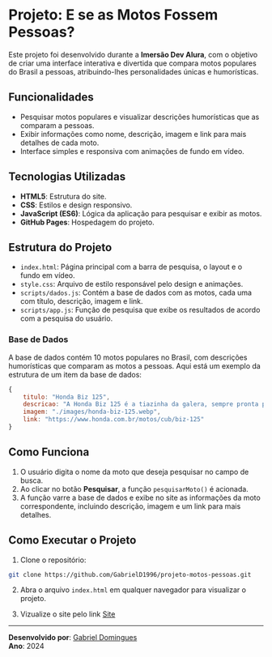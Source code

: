 
# Projeto: E se as Motos Fossem Pessoas?

Este projeto foi desenvolvido durante a **Imersão Dev Alura**, com o objetivo de criar uma interface interativa e divertida que compara motos populares do Brasil a pessoas, atribuindo-lhes personalidades únicas e humorísticas.

## Funcionalidades

- Pesquisar motos populares e visualizar descrições humorísticas que as comparam a pessoas.
- Exibir informações como nome, descrição, imagem e link para mais detalhes de cada moto.
- Interface simples e responsiva com animações de fundo em vídeo.

## Tecnologias Utilizadas

- **HTML5**: Estrutura do site.
- **CSS**: Estilos e design responsivo.
- **JavaScript (ES6)**: Lógica da aplicação para pesquisar e exibir as motos.
- **GitHub Pages**: Hospedagem do projeto.

## Estrutura do Projeto

- `index.html`: Página principal com a barra de pesquisa, o layout e o fundo em vídeo.
- `style.css`: Arquivo de estilo responsável pelo design e animações.
- `scripts/dados.js`: Contém a base de dados com as motos, cada uma com título, descrição, imagem e link.
- `scripts/app.js`: Função de pesquisa que exibe os resultados de acordo com a pesquisa do usuário.

### Base de Dados

A base de dados contém 10 motos populares no Brasil, com descrições humorísticas que comparam as motos a pessoas. Aqui está um exemplo da estrutura de um item da base de dados:

```javascript
{
    titulo: "Honda Biz 125",
    descricao: "A Honda Biz 125 é a tiazinha da galera, sempre pronta pra te salvar daquele aperto. Precisa de uma carona? Ela te leva, cheia de sacolas de mercado ou até levando a galera inteira pra festa...",
    imagem: "./images/honda-biz-125.webp",
    link: "https://www.honda.com.br/motos/cub/biz-125"
}
```

## Como Funciona

1. O usuário digita o nome da moto que deseja pesquisar no campo de busca.
2. Ao clicar no botão **Pesquisar**, a função `pesquisarMoto()` é acionada.
3. A função varre a base de dados e exibe no site as informações da moto correspondente, incluindo descrição, imagem e um link para mais detalhes.

## Como Executar o Projeto

1. Clone o repositório:

```bash
git clone https://github.com/GabrielD1996/projeto-motos-pessoas.git
```

2. Abra o arquivo `index.html` em qualquer navegador para visualizar o projeto.

3. Vizualize o site pelo link [Site](https://motos-ou-pessoas.vercel.app/)


---

**Desenvolvido por**: [Gabriel Domingues](https://github.com/GabrielD1996)  
**Ano**: 2024
